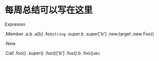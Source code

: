 # 每周总结可以写在这里

Expresion

.Member
  .a.b
  .a[b]
  .foo`string`
  .super.b
  .super['b']
  .new.target
  .new Foo()

.New

.Call
  .foo()
  .super()
  .foo()['b']
  .foo().b
  .foo()`abc`
